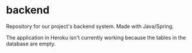 # backend
Repository for our project's backend system. Made with Java/Spring.

The application in Heroku isn't currently working because the tables in the database are empty. 
